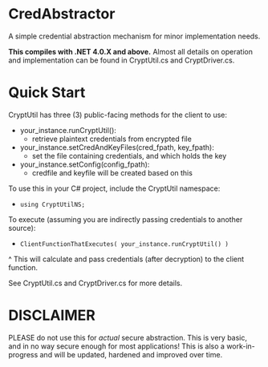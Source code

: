 # CredAbstractor
A simple credential abstraction mechanism for minor implementation needs.

**This compiles with .NET 4.0.X and above.**
Almost all details on operation and implementation can be found in CryptUtil.cs and CryptDriver.cs.

# Quick Start
CryptUtil has three (3) public-facing methods for the client to use:
* your_instance.runCryptUtil():
    - retrieve plaintext credentials from encrypted file
* your_instance.setCredAndKeyFiles(cred_fpath, key_fpath):
    - set the file containing credentials, and which holds the key
* your_instance.setConfig(config_fpath):
    - credfile and keyfile will be created based on this

To use this in your C# project, include the CryptUtil namespace:
- `using CryptUtilNS;`

To execute (assuming you are indirectly passing credentials to another source):
- `ClientFunctionThatExecutes( your_instance.runCryptUtil() )`

^ This will calculate and pass credentials (after decryption) to the client function.

See CryptUtil.cs and CryptDriver.cs for more details.

# DISCLAIMER
PLEASE do not use this for _actual_ secure abstraction. This is very basic, and in no way secure enough for most applications!
This is also a work-in-progress and will be updated, hardened and improved over time.
